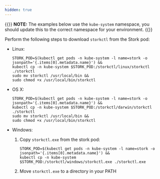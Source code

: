 ```yaml
---
hidden: true
---
```



{{<info>}}
**NOTE:** The examples below use the `kube-system` namespace, you should update this to the correct namespace for your environment.
{{</info>}}

Perform the following steps to download `storkctl` from the Stork pod:

* Linux:

    ```text
    STORK_POD=$(kubectl get pods -n kube-system -l name=stork -o jsonpath='{.items[0].metadata.name}') &&
    kubectl cp -n kube-system $STORK_POD:/storkctl/linux/storkctl ./storkctl
    sudo mv storkctl /usr/local/bin &&
    sudo chmod +x /usr/local/bin/storkctl
    ```
* OS X:

    ```text
    STORK_POD=$(kubectl get pods -n kube-system -l name=stork -o jsonpath='{.items[0].metadata.name}') &&
    kubectl cp -n kube-system $STORK_POD:/storkctl/darwin/storkctl ./storkctl
    sudo mv storkctl /usr/local/bin &&
    sudo chmod +x /usr/local/bin/storkctl
    ```

* Windows:

    1. Copy `storkctl.exe` from the stork pod:

        ```text
        STORK_POD=$(kubectl get pods -n kube-system -l name=stork -o jsonpath='{.items[0].metadata.name}') &&
        kubectl cp -n kube-system $STORK_POD:/storkctl/windows/storkctl.exe ./storkctl.exe
        ```

    2. Move `storkctl.exe` to a directory in your PATH
